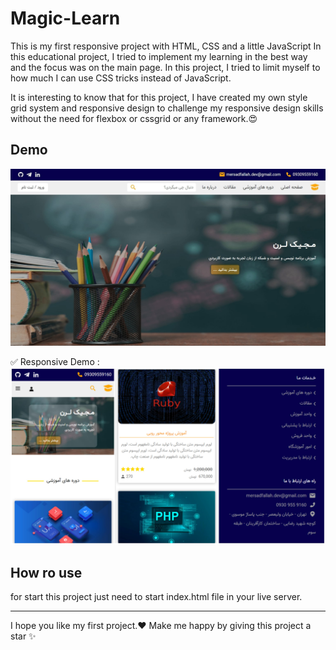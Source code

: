 # Magic-Learn
This is my first responsive project with HTML, CSS and a little JavaScript In this educational project, I tried to implement my learning in the best way and the focus was on the main page.
In this project, I tried to limit myself to how much I can use CSS tricks instead of JavaScript.

It is interesting to know that for this project, I have created my own style grid system and responsive design to challenge my responsive design skills without the need for flexbox or cssgrid or any framework.😍

## Demo
<img src='./assets/img/Demo.jpg' alt='Magiclearn preview' >

✅ Responsive Demo :
<img src='./assets/img/Resposive-Demo.jpg' alt='Magiclearn Responsive preview' >

## How ro use
for start this project just need to start index.html file in your live server.

---
I hope you like my first project.❤️
Make me happy by giving this project a star ✨
